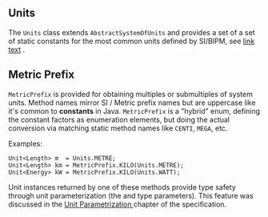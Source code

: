 
## Units

The <code>Units</code> class extends <code>AbstractSystemOfUnits</code> and provides a set of  a set of static constants for the most common units defined by SI/BIPM, see [link text](supported_units.html) . 

## Metric Prefix
<code>MetricPrefix</code> is provided for obtaining multiples or submultiples of system units. Method names mirror SI / Metric prefix names but are uppercase like it's common to **constants** in Java. <code>MetricPrefix</code> is a "hybrid" enum, defining the constant factors as enumeration elements, but doing the actual conversion via matching static method names like <code>CENTI</code>, <code>MEGA</code>, etc. 

Examples:
```
Unit<Length> m  = Units.METRE;
Unit<Length> km = MetricPrefix.KILO(Units.METRE);
Unit<Energy> kW = MetricPrefix.KILO(Units.WATT);
```
Unit instances returned by one of these methods provide type safety through unit parameterization (the <Length> and <Energy> type parameters). This feature was discussed in the [Unit Parametrization ](https://docs.google.com/document/d/12KhosAFriGCczBs6gwtJJDfg_QlANT92_lhxUWO2gCY/edit#heading=h.bhjpzpqftc5g)chapter of the specification.

